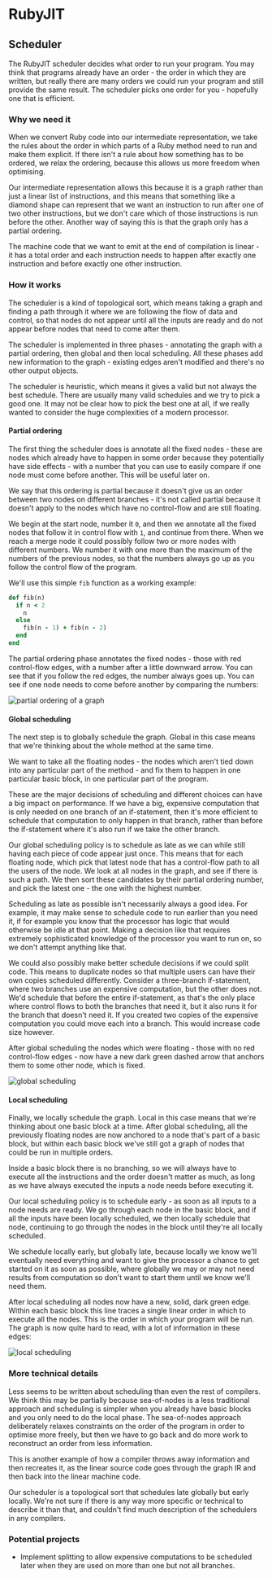 # RubyJIT

## Scheduler

The RubyJIT scheduler decides what order to run your program. You may think that
programs already have an order - the order in which they are written, but really
there are many orders we could run your program and still provide the same
result. The scheduler picks one order for you - hopefully one that is efficient.

### Why we need it

When we convert Ruby code into our intermediate representation, we take the
rules about the order in which parts of a Ruby method need to run and make them
explicit. If there isn't a rule about how something has to be ordered, we relax
the ordering, because this allows us more freedom when optimising.

Our intermediate representation allows this because it is a graph rather than
just a linear list of instructions, and this means that something like a diamond
shape can represent that we want an instruction to run after one of two other
instructions, but we don't care which of those instructions is run before the
other. Another way of saying this is that the graph only has a partial ordering.

The machine code that we want to emit at the end of compilation is linear - it
has a total order and each instruction needs to happen after exactly one
instruction and before exactly one other instruction.

### How it works

The scheduler is a kind of topological sort, which means taking a graph and
finding a path through it where we are following the flow of data and control,
so that nodes do not appear until all the inputs are ready and do not appear
before nodes that need to come after them.

The scheduler is implemented in three phases - annotating the graph with a
partial ordering, then global and then local scheduling. All these phases add
new information to the graph - existing edges aren't modified and there's no
other output objects.

The scheduler is heuristic, which means it gives a valid but not always the best
schedule. There are usually many valid schedules and we try to pick a good one.
It may not be clear how to pick the best one at all, if we really wanted to
consider the huge complexities of a modern processor.

#### Partial ordering

The first thing the scheduler does is annotate all the fixed nodes - these are
nodes which already have to happen in some order because they potentially have
side effects - with a number that you can use to easily compare if one node must
come before another. This will be useful later on.

We say that this ordering is partial because it doesn't give us an order between
two nodes on different branches - it's not called partial because it doesn't
apply to the nodes which have no control-flow and are still floating.

We begin at the start node, number it `0`, and then we annotate all the fixed
nodes that follow it in control flow with `1`, and continue from there. When we
reach a merge node it could possibly follow two or more nodes with different
numbers. We number it with one more than the maximum of the numbers of the
previous nodes, so that the numbers always go up as you follow the control flow
of the program.

We'll use this simple `fib` function as a working example:

```ruby
def fib(n)
  if n < 2
    n
  else
    fib(n - 1) + fib(n - 2)
  end
end
```

The partial ordering phase annotates the fixed nodes - those with red
control-flow edges, with a number after a little downward arrow. You can see
that if you follow the red edges, the number always goes up. You can see if one
node needs to come before another by comparing the numbers:

![partial ordering of a graph](scheduler/order.png)

#### Global scheduling

The next step is to globally schedule the graph. Global in this case means that
we're thinking about the whole method at the same time.

We want to take all the floating nodes - the nodes which aren't tied down into
any particular part of the method - and fix them to happen in one particular
basic block, in one particular part of the program.

These are the major decisions of scheduling and different choices can have a big
impact on performance. If we have a big, expensive computation that is only
needed on one branch of an if-statement, then it's more efficient to schedule
that computation to only happen in that branch, rather than before the
if-statement where it's also run if we take the other branch.

Our global scheduling policy is to schedule as late as we can while still having
each piece of code appear just once. This means that for each floating node,
which pick that latest node that has a control-flow path to all the users of the
node. We look at all nodes in the graph, and see if there is such a path. We
then sort these candidates by their partial ordering number, and pick the latest
one - the one with the highest number.

Scheduling as late as possible isn't necessarily always a good idea. For
example, it may make sense to schedule code to run earlier than you need it, if
for example you know that the processor has logic that would otherwise be idle
at that point. Making a decision like that requires extremely sophisticated
knowledge of the processor you want to run on, so we don't attempt anything like
that.

We could also possibly make better schedule decisions if we could split code.
This means to duplicate nodes so that multiple users can have their own copies
scheduled differently. Consider a three-branch if-statement, where two branches
use an expensive computation, but the other does not. We'd schedule that before
the entire if-statement, as that's the only place where control flows to both
the branches that need it, but it also runs it for the branch that doesn't need
it. If you created two copies of the expensive computation you could move each
into a branch. This would increase code size however.

After global scheduling the nodes which were floating - those with no red
control-flow edges - now have a new dark green dashed arrow that anchors them to
some other node, which is fixed.

![global scheduling](scheduler/global.png)

#### Local scheduling

Finally, we locally schedule the graph. Local in this case means that we're
thinking about one basic block at a time. After global scheduling, all the
previously floating nodes are now anchored to a node that's part of a basic
block, but within each basic block we've still got a graph of nodes that could
be run in multiple orders.

Inside a basic block there is no branching, so we will always have to execute
all the instructions and the order doesn't matter as much, as long as we have
always executed the inputs a node needs before executing it.

Our local scheduling policy is to schedule early - as soon as all inputs to a
node needs are ready. We go through each node in the basic block, and if all the
inputs have been locally scheduled, we then locally schedule that node,
continuing to go through the nodes in the block until they're all locally
scheduled.

We schedule locally early, but globally late, because locally we know we'll
eventually need everything and want to give the processor a chance to get
started on it as soon as possible, where globally we may or may not need results
from computation so don't want to start them until we know we'll need them.

After local scheduling all nodes now have a new, solid, dark green edge. Within
each basic block this line traces a single linear order in which to execute all
the nodes. This is the order in which your program will be run. The graph is now
quite hard to read, with a lot of information in these edges:

![local scheduling](scheduler/local.png)

### More technical details

Less seems to be written about scheduling than even the rest of compilers. We
think this may be partially because sea-of-nodes is a less traditional approach
and scheduling is simpler when you already have basic blocks and you only need
to do the local phase. The sea-of-nodes approach deliberately relaxes
constraints on the order of the program in order to optimise more freely, but
then we have to go back and do more work to reconstruct an order from less
information.

This is another example of how a compiler throws away information and then
recreates it, as the linear source code goes through the graph IR and then back
into the linear machine code.

Our scheduler is a topological sort that schedules late globally but early
locally. We're not sure if there is any way more specific or technical to
describe it than that, and couldn't find much description of the schedulers in
any compilers.

### Potential projects

* Implement splitting to allow expensive computations to be scheduled later
  when they are used on more than one but not all branches.

